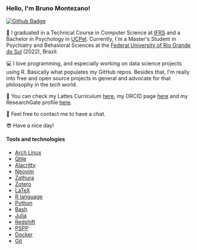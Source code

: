 ### Hello, I'm Bruno Montezano!

[![Github Badge](https://img.shields.io/badge/-Github-000?style=flat-square&logo=Github&logoColor=white&link=https://github.com/brunomontezano)](https://github.com/brunomontezano)

📖 I graduated in a Technical Course in Computer Science at [IFRS](https://ifrs.edu.br/) and a Bachelor in Psychology in [UCPel](https://ucpel.edu.br/). Currently, I'm a Master's Student in Psychiatry and Behavioral Sciences at the [Federal University of Rio Grande do Sul](http://www.ufrgs.br/ufrgs/inicial) (2022), Brazil.

💻 I love programming, and especially working on data science projects using R. Basically what populates my GitHub repos. Besides that, I'm really into free and open source projects in general and advocate for that philosophy in the *tech* world.

📑 You can check my Lattes Curriculum [here](https://lattes.cnpq.br/5680118320056968), my ORCID page [here](https://orcid.org/0000-0002-4627-1776) and my ResearchGate profile [here](https://www.researchgate.net/profile/Bruno-Braga-Montezano).

👀 Feel free to contact me to have a chat.

😎 Have a nice day!

#### Tools and technologies

- [Arch Linux](https://archlinux.org/)
- [Qtile](www.qtile.org/)
- [Alacritty](https://alacritty.org/)
- [Neovim](https://neovim.io/)
- [Zathura](https://pwmt.org/projects/zathura/)
- [Zotero](https://www.zotero.org/)
- [LaTeX](https://www.latex-project.org/)
- [R language](https://cran.r-project.org/)
- [Python](https://www.python.org/)
- [Bash](https://www.gnu.org/software/bash/)
- [Julia](https://julialang.org/)
- [Redshift](http://jonls.dk/redshift/)
- [PSPP](https://www.gnu.org/software/pspp/)
- [Docker](https://www.docker.com/)
- [Git](https://git-scm.com/)
